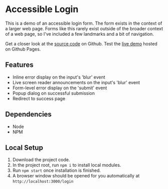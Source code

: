 # Accessible Login
This is a demo of an accessible login form. The form exists in the context of a larger web page. Forms like this rarely exist outside of the broader context of a web page, so I've included a few landmarks and a bit of navigation.

Get a closer look at the [source code](https://github.com/edoorn/login) on Github. Test the [live demo](https://edoorn.github.io/login/) hosted on Github Pages. 
## Features
- Inline error display on the input's 'blur' event
- Live screen reader announcements on the input's 'blur' event
- Form-level error display on the 'submit' event
- Popup dialog on successful submission
- Redirect to success page
## Dependencies
- Node
- NPM

## Local Setup
1. Download the project code.
2. In the project root, run `npm i` to install local modules.
3. Run `npm start` once installation is finished.
4. A browser window should be opened for you automatically at `http://localhost:3000/login`